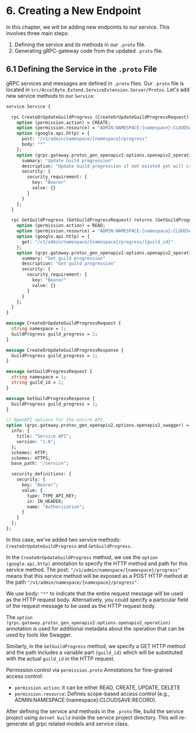 # 6. Creating a New Endpoint

In this chapter, we will be adding new endpoints to our service. This involves three main steps:

1. Defining the service and its methods in our `.proto` file.
2. Generating gRPC-gateway code from the updated `.proto` file.

## 6.1 Defining the Service in the `.proto` File

gRPC services and messages are defined in `.proto` files. Our `.proto` file is located in `src/AccelByte.Extend.ServiceExtension.Server/Protos`. Let's add new service methods to our `Service`:

```protobuf
service Service {

  rpc CreateOrUpdateGuildProgress (CreateOrUpdateGuildProgressRequest) returns (CreateOrUpdateGuildProgressResponse) {
    option (permission.action) = CREATE;
    option (permission.resource) = "ADMIN:NAMESPACE:{namespace}:CLOUDSAVE:RECORD";
    option (google.api.http) = {
      post: "/v1/admin/namespace/{namespace}/progress"
      body: "*"
    };
    option (grpc.gateway.protoc_gen_openapiv2.options.openapiv2_operation) = {
      summary: "Update Guild progression"
      description: "Update Guild progression if not existed yet will create a new one"
      security: {
        security_requirement: {
          key: "Bearer"
          value: {}
        }
      }
    };
  }

  rpc GetGuildProgress (GetGuildProgressRequest) returns (GetGuildProgressResponse) {
    option (permission.action) = READ;
    option (permission.resource) = "ADMIN:NAMESPACE:{namespace}:CLOUDSAVE:RECORD";
    option (google.api.http) = {
      get: "/v1/admin/namespace/{namespace}/progress/{guild_id}"
    };
    option (grpc.gateway.protoc_gen_openapiv2.options.openapiv2_operation) = {
      summary: "Get guild progression"
      description: "Get guild progression"
      security: {
        security_requirement: {
          key: "Bearer"
          value: {}
        }
      }
    };
  }
}

message CreateOrUpdateGuildProgressRequest {
  string namespace = 1;
  GuildProgress guild_progress = 2;
}

message CreateOrUpdateGuildProgressResponse {
  GuildProgress guild_progress = 1;
}

message GetGuildProgressRequest {
  string namespace = 1;
  string guild_id = 2;
}

message GetGuildProgressResponse {
  GuildProgress guild_progress = 1;
}

// OpenAPI options for the entire API.
option (grpc.gateway.protoc_gen_openapiv2.options.openapiv2_swagger) = {
  info: {
    title: "Service API";
    version: "1.0";
  };
  schemes: HTTP;
  schemes: HTTPS;
  base_path: "/service";

  security_definitions: {
    security: {
      key: "Bearer";
      value: {
        type: TYPE_API_KEY;
        in: IN_HEADER;
        name: "Authorization";
      }
    }
  };
};
```

In this case, we've added two service methods: `CreateOrUpdateGuildProgress` and `GetGuildProgress`.

In the `CreateOrUpdateGuildProgress` method, we use the `option (google.api.http)` annotation to specify the HTTP method and path for this service method. The post: `"/v1/admin/namespace/{namespace}/progress"` means that this service method will be exposed as a POST HTTP method at the path `"/v1/admin/namespace/{namespace}/progress"`.

We use body: `"*"` to indicate that the entire request message will be used as the HTTP request body. Alternatively, you could specify a particular field of the request message to be used as the HTTP request body.

The `option (grpc.gateway.protoc_gen_openapiv2.options.openapiv2_operation)` annotation is used for additional metadata about the operation that can be used by tools like Swagger.

Similarly, in the `GetGuildProgress` method, we specify a GET HTTP method and the path includes a variable part `{guild_id}` which will be substituted with the actual `guild_id` in the HTTP request.

Permission control via `permission.proto`
  Annotations for fine-grained access control:

- `permission.action`: it can be either READ, CREATE, UPDATE, DELETE
- `permission.resource`: Defines scope-based access control (e.g., ADMIN:NAMESPACE:{namespace}:CLOUDSAVE:RECORD).

After defining the service and methods in the `.proto` file, build the service project using `dotnet build` inside the service project directory. This will re-generate all grpc related models and service class.
